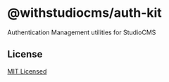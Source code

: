 # @withstudiocms/auth-kit

Authentication Management utilities for StudioCMS

## License

[MIT Licensed](./LICENSE)